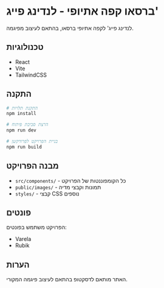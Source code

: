 # ברסאו קפה אתיופי - לנדינג פייג'

לנדינג פייג' לקפה אתיופי ברסאו, בהתאם לעיצוב מפיגמה.

## טכנולוגיות

- React
- Vite
- TailwindCSS

## התקנה

```bash
# התקנת תלויות
npm install

# הרצת סביבת פיתוח
npm run dev

# בניית הפרויקט לפרודקשן
npm run build
```

## מבנה הפרויקט

- `src/components/` - כל הקומפוננטות של הפרויקט
- `public/images/` - תמונות וקבצי מדיה
- `styles/` - קבצי CSS נוספים

## פונטים

הפרויקט משתמש בפונטים:
- Varela
- Rubik

## הערות

האתר מותאם לדסקטופ בהתאם לעיצוב פיגמה המקורי. 